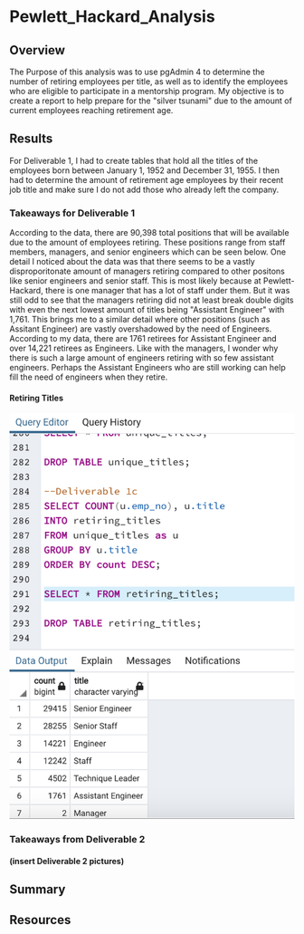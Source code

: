 # Pewlett_Hackard_Analysis

## Overview
The Purpose of this analysis was to use pgAdmin 4 to determine the number of retiring employees per title, as well as to identify the employees who are eligible to participate in a mentorship program. My objective is to create a report to help prepare for the "silver tsunami" due to the amount of current employees reaching retirement age. 

## Results
For Deliverable 1, I had to create tables that hold all the titles of the employees born between January 1, 1952 and December 31, 1955. I then had to determine the amount of retirement age employees by their recent job title and make sure I do not add those who already left the company. 

### Takeaways for Deliverable 1
According to the data, there are 90,398 total positions that will be available due to the amount of employees retiring. These positions range from staff members, managers, and senior engineers which can be seen below. One detail I noticed about the data was that there seems to be a vastly disproporitonate amount of managers retiring compared to other positons like senior engineers and senior staff. This is most likely because at Pewlett-Hackard, there is one manager that has a lot of staff under them. But it was still odd to see that the managers retiring did not at least break double digits with even the next lowest amount of titles being "Assistant Engineer" with 1,761. 
This brings me to a similar detail where other positions (such as Assitant Engineer) are vastly overshadowed by the need of Engineers. According to my data, there are 1761 retirees for Assistant Engineer and over 14,221 retirees as Engineers. Like with the managers, I wonder why there is such a large amount of engineers retiring with so few assistant engineers. Perhaps the Assistant Engineers who are still working can help fill the need of engineers when they retire.

#### Retiring Titles 
![Retiring_Titles](./Pewlett-Hackard-Analysis/Pewlett-Hackard-Analysis-Folder/retiring_titles.png)

### Takeaways from Deliverable 2


#### (insert Deliverable 2 pictures)

## Summary


## Resources
